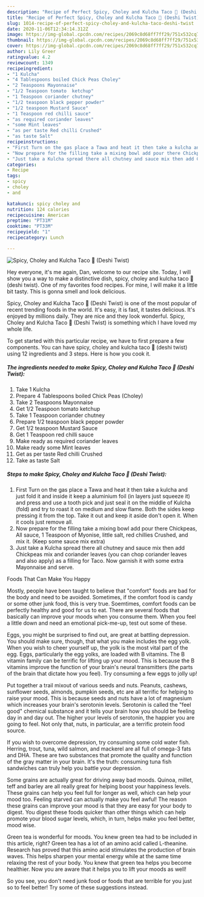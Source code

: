 ```yaml
---
description: "Recipe of Perfect Spicy, Choley and Kulcha Taco 🌮 (Deshi Twist)"
title: "Recipe of Perfect Spicy, Choley and Kulcha Taco 🌮 (Deshi Twist)"
slug: 1014-recipe-of-perfect-spicy-choley-and-kulcha-taco-deshi-twist
date: 2020-11-06T12:34:14.312Z
image: https://img-global.cpcdn.com/recipes/2069c8d68ff7ff29/751x532cq70/spicy-choley-and-kulcha-taco-🌮-deshi-twist-recipe-main-photo.jpg
thumbnail: https://img-global.cpcdn.com/recipes/2069c8d68ff7ff29/751x532cq70/spicy-choley-and-kulcha-taco-🌮-deshi-twist-recipe-main-photo.jpg
cover: https://img-global.cpcdn.com/recipes/2069c8d68ff7ff29/751x532cq70/spicy-choley-and-kulcha-taco-🌮-deshi-twist-recipe-main-photo.jpg
author: Lily Greer
ratingvalue: 4.2
reviewcount: 1349
recipeingredient:
- "1 Kulcha"
- "4 Tablespoons boiled Chick Peas Choley"
- "2 Teaspoons Mayonnaise"
- "1/2 Teaspoon tomato  ketchup"
- "1 Teaspoon coriander chutney"
- "1/2 teaspoon black pepper powder"
- "1/2 teaspoon Mustard Sauce"
- "1 Teaspoon red chilli sauce"
- "as required coriander leaves"
- "some Mint leaves"
- "as per taste Red chilli Crushed"
- "as taste Salt"
recipeinstructions:
- "First Turn on the gas place a Tawa and heat it then take a kulcha and just fold it and inside it keep a aluminium foil (in layers just squeeze it) and press and use a tooth pick and just seal it on the middle of Kulcha (fold) and try to roast it on medium and slow flame. Both the sides keep pressing it from the top. Take it out and keep it aside don&#39;t open it. When it cools just remove all."
- "Now prepare for the filling take a mixing bowl add pour there Chickpeas, All sauce, 1 Teaspoon of Myonise, little salt, red chillies Crushed, and mix it. (Keep some sauce mix extra)"
- "Just take a Kulcha spread there all chutney and sauce mix then add Chickpeas mix and coriander leaves (you can chop coriander leaves and also apply) as a filling for Taco. Now garnish it with some extra Mayonnaise and serve."
categories:
- Recipe
tags:
- spicy
- choley
- and

katakunci: spicy choley and 
nutrition: 124 calories
recipecuisine: American
preptime: "PT31M"
cooktime: "PT33M"
recipeyield: "1"
recipecategory: Lunch

---
```



![Spicy, Choley and Kulcha Taco 🌮 (Deshi Twist)](https://img-global.cpcdn.com/recipes/2069c8d68ff7ff29/751x532cq70/spicy-choley-and-kulcha-taco-🌮-deshi-twist-recipe-main-photo.jpg)

Hey everyone, it's me again, Dan, welcome to our recipe site. Today, I will show you a way to make a distinctive dish, spicy, choley and kulcha taco 🌮 (deshi twist). One of my favorites food recipes. For mine, I will make it a little bit tasty. This is gonna smell and look delicious.

Spicy, Choley and Kulcha Taco 🌮 (Deshi Twist) is one of the most popular of recent trending foods in the world. It's easy, it is fast, it tastes delicious. It's enjoyed by millions daily. They are nice and they look wonderful. Spicy, Choley and Kulcha Taco 🌮 (Deshi Twist) is something which I have loved my whole life.




To get started with this particular recipe, we have to first prepare a few components. You can have spicy, choley and kulcha taco 🌮 (deshi twist) using 12 ingredients and 3 steps. Here is how you cook it.

<!--inarticleads1-->

##### The ingredients needed to make Spicy, Choley and Kulcha Taco 🌮 (Deshi Twist):

1. Take 1 Kulcha
1. Prepare 4 Tablespoons boiled Chick Peas (Choley)
1. Take 2 Teaspoons Mayonnaise
1. Get 1/2 Teaspoon tomato  ketchup
1. Take 1 Teaspoon coriander chutney
1. Prepare 1/2 teaspoon black pepper powder
1. Get 1/2 teaspoon Mustard Sauce
1. Get 1 Teaspoon red chilli sauce
1. Make ready as required coriander leaves
1. Make ready some Mint leaves
1. Get as per taste Red chilli Crushed
1. Take as taste Salt




<!--inarticleads2-->

##### Steps to make Spicy, Choley and Kulcha Taco 🌮 (Deshi Twist):

1. First Turn on the gas place a Tawa and heat it then take a kulcha and just fold it and inside it keep a aluminium foil (in layers just squeeze it) and press and use a tooth pick and just seal it on the middle of Kulcha (fold) and try to roast it on medium and slow flame. Both the sides keep pressing it from the top. Take it out and keep it aside don&#39;t open it. When it cools just remove all.
1. Now prepare for the filling take a mixing bowl add pour there Chickpeas, All sauce, 1 Teaspoon of Myonise, little salt, red chillies Crushed, and mix it. (Keep some sauce mix extra)
1. Just take a Kulcha spread there all chutney and sauce mix then add Chickpeas mix and coriander leaves (you can chop coriander leaves and also apply) as a filling for Taco. Now garnish it with some extra Mayonnaise and serve.




Foods That Can Make You Happy


Mostly, people have been taught to believe that "comfort" foods are bad for the body and need to be avoided. Sometimes, if the comfort food is candy or some other junk food, this is very true. Soemtimes, comfort foods can be perfectly healthy and good for us to eat. There are several foods that basically can improve your moods when you consume them. When you feel a little down and need an emotional pick-me-up, test out some of these.

Eggs, you might be surprised to find out, are great at battling depression. You should make sure, though, that what you make includes the egg yolk. When you wish to cheer yourself up, the yolk is the most vital part of the egg. Eggs, particularly the egg yolks, are loaded with B vitamins. The B vitamin family can be terrific for lifting up your mood. This is because the B vitamins improve the function of your brain's neural transmitters (the parts of the brain that dictate how you feel). Try consuming a few eggs to jolly up!

Put together a trail mixout of various seeds and nuts. Peanuts, cashews, sunflower seeds, almonds, pumpkin seeds, etc are all terrific for helping to raise your mood. This is because seeds and nuts have a lot of magnesium which increases your brain's serotonin levels. Serotonin is called the "feel good" chemical substance and it tells your brain how you should be feeling day in and day out. The higher your levels of serotonin, the happier you are going to feel. Not only that, nuts, in particular, are a terrific protein food source.

If you wish to overcome depression, try consuming some cold water fish. Herring, trout, tuna, wild salmon, and mackerel are all full of omega-3 fats and DHA. These are two substances that promote the quality and function of the gray matter in your brain. It's the truth: consuming tuna fish sandwiches can truly help you battle your depression. 

Some grains are actually great for driving away bad moods. Quinoa, millet, teff and barley are all really great for helping boost your happiness levels. These grains can help you feel full for longer as well, which can help your mood too. Feeling starved can actually make you feel awful! The reason these grains can improve your mood is that they are easy for your body to digest. You digest these foods quicker than other things which can help promote your blood sugar levels, which, in turn, helps make you feel better, mood wise.

Green tea is wonderful for moods. You knew green tea had to be included in this article, right? Green tea has a lot of an amino acid called L-theanine. Research has proved that this amino acid stimulates the production of brain waves. This helps sharpen your mental energy while at the same time relaxing the rest of your body. You knew that green tea helps you become healthier. Now you are aware that it helps you to lift your moods as well!

So you see, you don't need junk food or foods that are terrible for you just so to feel better! Try  some  of  these  suggestions  instead.

